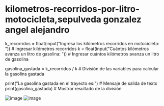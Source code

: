 # kilometros-recorridos-por-litro-motocicleta,sepulveda gonzalez angel alejandro

k_recorridos = float(input("Ingresa los kilómetros recorridos en motocicleta: "))  # Ingresar kilómetros recorridos
k = float(input("Cuántos kilómetros avanza un litro de gasolina: "))  # Ingresar cuántos kilómetros avanza un litro de gasolina

gasolina_gastada = k_recorridos / k  # División de las variables para calcular la gasolina gastada

print("La gasolina gastada en el trayecto es:")  # Mensaje de salida de texto
print(gasolina_gastada)  # Mostrar resultado de la división

![image](https://github.com/user-attachments/assets/8b47aa0a-aa71-4d14-87d3-3f9598ade5e1)
![image](https://github.com/user-attachments/assets/76a77973-bd25-4d2c-96a2-83fba4bbe5b4)
